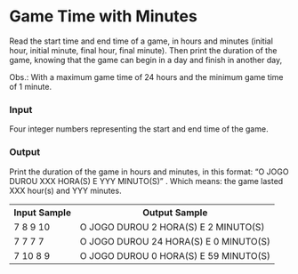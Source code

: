 # Game Time with Minutes

Read the start time and end time of a game, in hours and minutes (initial hour, initial minute, final hour, final minute). Then print the duration of the game, knowing that the game can begin in a day and finish in another day,

Obs.: With a maximum game time of 24 hours and the minimum game time of 1 minute.

### Input
Four integer numbers representing the start and end time of the game.

### Output
Print the duration of the game in hours and minutes, in this format: “O JOGO DUROU XXX HORA(S) E YYY MINUTO(S)” . Which means: the game lasted XXX hour(s) and YYY minutes.

<table>
  <tr>
    <th>Input Sample</th>
    <th>Output Sample</th>
  </tr>
  <tr>
    <td>7 8 9 10</td>
    <td>O JOGO DUROU 2 HORA(S) E 2 MINUTO(S)</td>
  </tr>
  <tr>
    <td>7 7 7 7</td>
    <td>O JOGO DUROU 24 HORA(S) E 0 MINUTO(S)</td>
  </tr>
  <tr>
    <td>7 10 8 9</td>
    <td>O JOGO DUROU 0 HORA(S) E 59 MINUTO(S)</td>
  </tr>
</table>